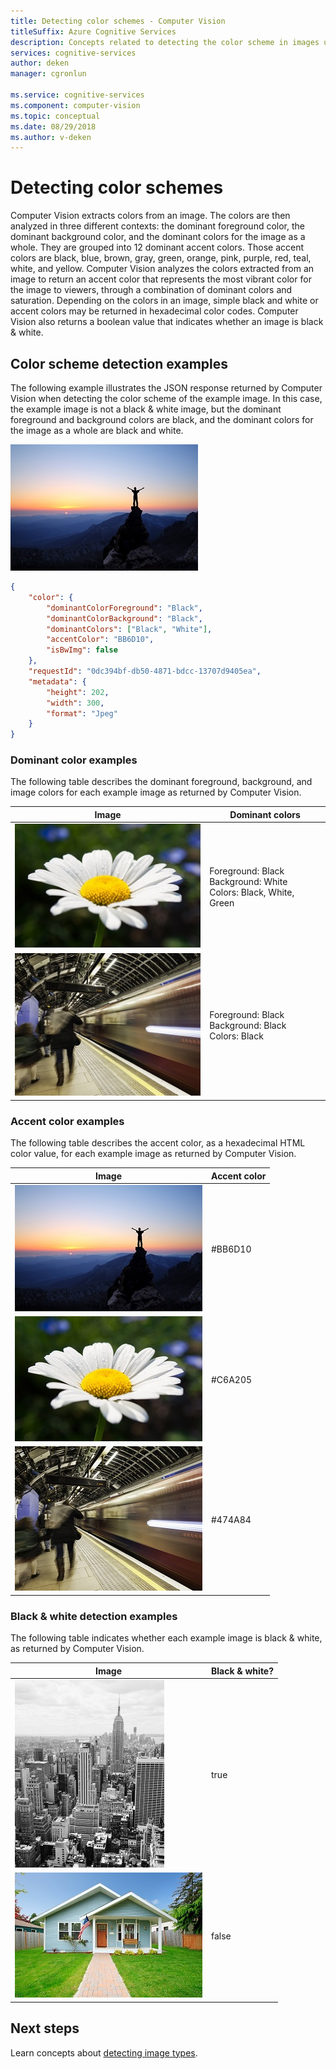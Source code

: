```yaml
---
title: Detecting color schemes - Computer Vision
titleSuffix: Azure Cognitive Services
description: Concepts related to detecting the color scheme in images using the Computer Vision API.
services: cognitive-services
author: deken
manager: cgronlun

ms.service: cognitive-services
ms.component: computer-vision
ms.topic: conceptual
ms.date: 08/29/2018
ms.author: v-deken
---
```


# Detecting color schemes

Computer Vision extracts colors from an image. The colors are then analyzed in three different contexts: the dominant foreground color, the dominant background color, and the dominant colors for the image as a whole. They are grouped into 12 dominant accent colors. Those accent colors are black, blue, brown, gray, green, orange, pink, purple, red, teal, white, and yellow. Computer Vision analyzes the colors extracted from an image to return an accent color that represents the most vibrant color for the image to viewers, through a combination of dominant colors and saturation. Depending on the colors in an image, simple black and white or accent colors may be returned in hexadecimal color codes. Computer Vision also returns a boolean value that indicates whether an image is black & white.

## Color scheme detection examples

The following example illustrates the JSON response returned by Computer Vision when detecting the color scheme of the example image. In this case, the example image is not a black & white image, but the dominant foreground and background colors are black, and the dominant colors for the image as a whole are black and white.

![Outdoor Mountain](./Images/mountain_vista.png)

```json
{
    "color": {
        "dominantColorForeground": "Black",
        "dominantColorBackground": "Black",
        "dominantColors": ["Black", "White"],
        "accentColor": "BB6D10",
        "isBwImg": false
    },
    "requestId": "0dc394bf-db50-4871-bdcc-13707d9405ea",
    "metadata": {
        "height": 202,
        "width": 300,
        "format": "Jpeg"
    }
}
```

### Dominant color examples

The following table describes the dominant foreground, background, and image colors for each example image as returned by Computer Vision.

| Image | Dominant colors |
|-------|-----------------|
|![Vision Analyze Flower](./Images/flower.png)| Foreground: Black<br/>Background: White<br/>Colors: Black, White, Green|
![Vision Analyze Train Station](./Images/train_station.png) | Foreground: Black<br/>Background: Black<br/>Colors: Black |

### Accent color examples

 The following table describes the accent color, as a hexadecimal HTML color value, for each example image as returned by Computer Vision.

| Image | Accent color |
|-------|--------------|
|![Outdoor Mountain](./Images/mountain_vista.png) | #BB6D10 |
|![Vision Analyze Flower](./Images/flower.png) | #C6A205 |
|![Vision Analyze Train Station](./Images/train_station.png) | #474A84 |

### Black & white detection examples

The following table indicates whether each example image is black & white, as returned by Computer Vision.

| Image | Black & white? |
|-------|----------------|
|![Vision Analyze Building](./Images/bw_buildings.png) | true |
|![Vision Analyze House Yard](./Images/house_yard.png) | false |

## Next steps

Learn concepts about [detecting image types](concept-detecting-image-types.md).